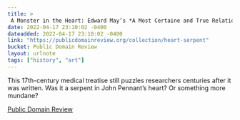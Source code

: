 ```yaml
---
title: > 
 A Monster in the Heart: Edward May’s *A Most Certaine and True Relation* (1639)
date: 2022-04-17 23:10:02 -0400
dateadded: 2022-04-17 23:10:02 -0400
link: "https://publicdomainreview.org/collection/heart-serpent"
bucket: Public Domain Review
layout: urlnote
tags: ["history", "art"]
--- 
```

This 17th-century medical treatise still puzzles researchers centuries after it was written. Was it a serpent in John Pennant’s heart? Or something more mundane? 
 <!-- end excerpt --> 
<div class='bucket'><a class='internal-link' href='/buckets/public-domain-review'>Public Domain Review</a></div> 
